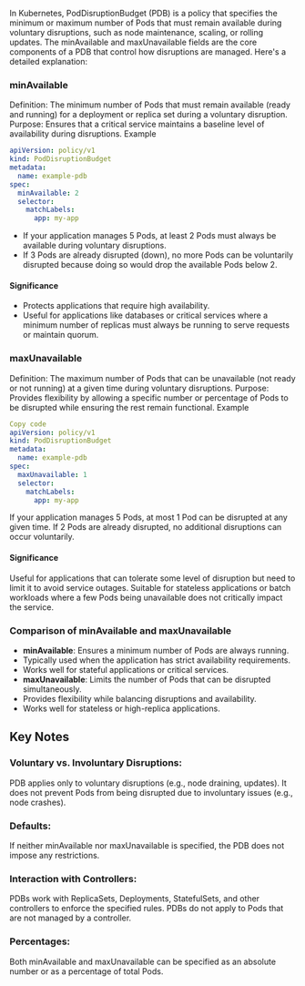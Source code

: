 In Kubernetes, PodDisruptionBudget (PDB) is a policy that specifies the minimum or maximum number of Pods that must remain available during voluntary disruptions, such as node maintenance, scaling, or rolling updates. 
The minAvailable and maxUnavailable fields are the core components of a PDB that control how disruptions are managed. Here's a detailed explanation:

### minAvailable
Definition: The minimum number of Pods that must remain available (ready and running) for a deployment or replica set during a voluntary disruption.
Purpose: Ensures that a critical service maintains a baseline level of availability during disruptions.
Example

```yaml
apiVersion: policy/v1
kind: PodDisruptionBudget
metadata:
  name: example-pdb
spec:
  minAvailable: 2
  selector:
    matchLabels:
      app: my-app
```
- If your application manages 5 Pods, at least 2 Pods must always be available during voluntary disruptions.
- If 3 Pods are already disrupted (down), no more Pods can be voluntarily disrupted because doing so would drop the available Pods below 2.

#### Significance
- Protects applications that require high availability.
- Useful for applications like databases or critical services where a minimum number of replicas must always be running to serve requests or maintain quorum.

### maxUnavailable
Definition: The maximum number of Pods that can be unavailable (not ready or not running) at a given time during voluntary disruptions.
Purpose: Provides flexibility by allowing a specific number or percentage of Pods to be disrupted while ensuring the rest remain functional.
Example

```yaml
Copy code
apiVersion: policy/v1
kind: PodDisruptionBudget
metadata:
  name: example-pdb
spec:
  maxUnavailable: 1
  selector:
    matchLabels:
      app: my-app
```

If your application manages 5 Pods, at most 1 Pod can be disrupted at any given time.
If 2 Pods are already disrupted, no additional disruptions can occur voluntarily.

#### Significance
Useful for applications that can tolerate some level of disruption but need to limit it to avoid service outages.
Suitable for stateless applications or batch workloads where a few Pods being unavailable does not critically impact the service.

### Comparison of minAvailable and maxUnavailable

- **minAvailable**: Ensures a minimum number of Pods are always running.
- Typically used when the application has strict availability requirements.
- Works well for stateful applications or critical services.
- **maxUnavailable**: Limits the number of Pods that can be disrupted simultaneously.
- Provides flexibility while balancing disruptions and availability.
- Works well for stateless or high-replica applications.

##  Key Notes

### Voluntary vs. Involuntary Disruptions:

PDB applies only to voluntary disruptions (e.g., node draining, updates).
It does not prevent Pods from being disrupted due to involuntary issues (e.g., node crashes).

### Defaults:
If neither minAvailable nor maxUnavailable is specified, the PDB does not impose any restrictions.

### Interaction with Controllers:

PDBs work with ReplicaSets, Deployments, StatefulSets, and other controllers to enforce the specified rules.
PDBs do not apply to Pods that are not managed by a controller.

### Percentages:
Both minAvailable and maxUnavailable can be specified as an absolute number or as a percentage of total Pods.

